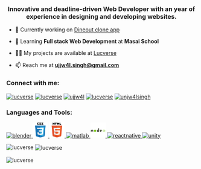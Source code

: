 <h3 align="center">Innovative and deadline-driven Web Developer with an year of experience in designing and developing websites.</h3>




- 🔭 Currently working on [Dineout clone app](https://github.com/Abhinavsinha18/DineoutClone)

- 🌱 Learning **Full stack Web Development** at **Masai School**

- 👨‍💻 My projects are available at [Lucverse](https://lucverse.github.io/)

- 📫 Reach me at **ujjw4l.singh@gmail.com**

<h3 align="left">Connect with me:</h3>
<p align="left">
<a href="https://codepen.io/lucverse" target="blank"><img align="center" src="https://raw.githubusercontent.com/rahuldkjain/github-profile-readme-generator/master/src/images/icons/Social/codepen.svg" alt="lucverse" height="30" width="40" /></a>
<a href="https://twitter.com/luc_verse" target="blank"><img align="center" src="https://raw.githubusercontent.com/rahuldkjain/github-profile-readme-generator/master/src/images/icons/Social/twitter.svg" alt="lucverse" height="30" width="40" /></a>
<a href="https://linkedin.com/in/ujjw4l" target="blank"><img align="center" src="https://raw.githubusercontent.com/rahuldkjain/github-profile-readme-generator/master/src/images/icons/Social/linked-in-alt.svg" alt="ujjw4l" height="30" width="40" /></a>
<a href="https://codesandbox.com/lucverse" target="blank"><img align="center" src="https://raw.githubusercontent.com/rahuldkjain/github-profile-readme-generator/master/src/images/icons/Social/codesandbox.svg" alt="lucverse" height="30" width="40" /></a>
<a href="https://www.leetcode.com/ujjw4lsingh" target="blank"><img align="center" src="https://raw.githubusercontent.com/rahuldkjain/github-profile-readme-generator/master/src/images/icons/Social/leet-code.svg" alt="unjw4lsingh" height="30" width="40" /></a>
</p>

<h3 align="left">Languages and Tools:</h3>
<p align="left"> <a href="https://www.blender.org/" target="_blank" rel="noreferrer"> <img src="https://download.blender.org/branding/community/blender_community_badge_white.svg" alt="blender" width="40" height="40"/> </a> <a href="https://www.w3schools.com/css/" target="_blank" rel="noreferrer"> <img src="https://raw.githubusercontent.com/devicons/devicon/master/icons/css3/css3-original-wordmark.svg" alt="css3" width="40" height="40"/> </a> <a href="https://www.w3.org/html/" target="_blank" rel="noreferrer"> <img src="https://raw.githubusercontent.com/devicons/devicon/master/icons/html5/html5-original-wordmark.svg" alt="html5" width="40" height="40"/> </a> <a href="https://www.mathworks.com/" target="_blank" rel="noreferrer"> <img src="https://upload.wikimedia.org/wikipedia/commons/2/21/Matlab_Logo.png" alt="matlab" width="40" height="40"/> </a> <a href="https://nodejs.org" target="_blank" rel="noreferrer"> <img src="https://raw.githubusercontent.com/devicons/devicon/master/icons/nodejs/nodejs-original-wordmark.svg" alt="nodejs" width="40" height="40"/> </a> <a href="https://reactnative.dev/" target="_blank" rel="noreferrer"> <img src="https://reactnative.dev/img/header_logo.svg" alt="reactnative" width="40" height="40"/> </a> <a href="https://unity.com/" target="_blank" rel="noreferrer"> <img src="https://www.vectorlogo.zone/logos/unity3d/unity3d-icon.svg" alt="unity" width="40" height="40"/> </a> </p>

<p><img align="left" src="https://github-readme-stats.vercel.app/api/top-langs?username=lucverse&show_icons=true&locale=en&layout=compact" alt="lucverse" /></p>

<p>&nbsp;<img align="center" src="https://github-readme-stats.vercel.app/api?username=lucverse&show_icons=true&locale=en" alt="lucverse" /></p>

<p><img align="center" src="https://github-readme-streak-stats.herokuapp.com/?user=lucverse&" alt="lucverse" /></p>
